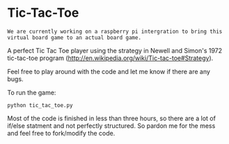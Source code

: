 Tic-Tac-Toe
===========

`We are currently working on a raspberry pi intergration to bring this virtual board game to an actual board game.`

A perfect Tic Tac Toe player using the strategy in Newell and Simon's 1972 tic-tac-toe program (http://en.wikipedia.org/wiki/Tic-tac-toe#Strategy).

Feel free to play around with the code and let me know if there are any bugs.

To run the game:
```shell
python tic_tac_toe.py
```

Most of the code is finished in less than three hours, so there are a lot of if/else statment and not perfectly structured. So pardon me for the mess and feel free to fork/modify the code.
